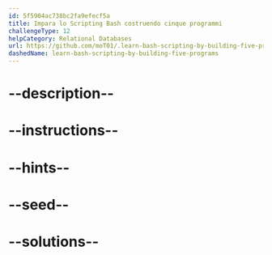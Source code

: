 ```yaml
---
id: 5f5904ac738bc2fa9efecf5a
title: Impara lo Scripting Bash costruendo cinque programmi
challengeType: 12
helpCategory: Relational Databases
url: https://github.com/moT01/.learn-bash-scripting-by-building-five-programs
dashedName: learn-bash-scripting-by-building-five-programs
---
```


# --description--

# --instructions--

# --hints--

# --seed--

# --solutions--
